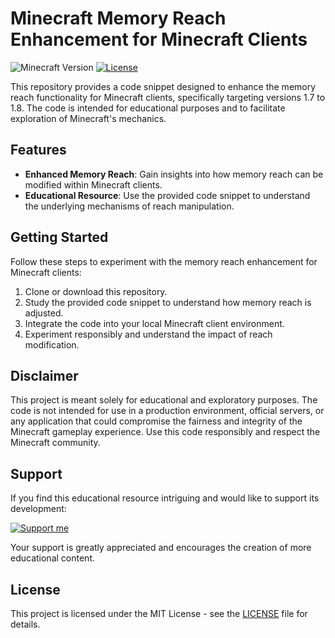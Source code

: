 # Minecraft Memory Reach Enhancement for Minecraft Clients

![Minecraft Version](https://img.shields.io/badge/Minecraft-1.7%20to%201.8-green)
[![License](https://img.shields.io/badge/License-MIT-blue.svg)](LICENSE)

This repository provides a code snippet designed to enhance the memory reach functionality for Minecraft clients, specifically targeting versions 1.7 to 1.8. The code is intended for educational purposes and to facilitate exploration of Minecraft's mechanics.

## Features

- **Enhanced Memory Reach**: Gain insights into how memory reach can be modified within Minecraft clients.
- **Educational Resource**: Use the provided code snippet to understand the underlying mechanisms of reach manipulation.

## Getting Started

Follow these steps to experiment with the memory reach enhancement for Minecraft clients:

1. Clone or download this repository.
2. Study the provided code snippet to understand how memory reach is adjusted.
3. Integrate the code into your local Minecraft client environment.
4. Experiment responsibly and understand the impact of reach modification.

## Disclaimer

This project is meant solely for educational and exploratory purposes. The code is not intended for use in a production environment, official servers, or any application that could compromise the fairness and integrity of the Minecraft gameplay experience. Use this code responsibly and respect the Minecraft community.

## Support

If you find this educational resource intriguing and would like to support its development:

[![Support me](https://streamelements.com/disabler/tip)](https://streamelements.com/disabler/tip)

Your support is greatly appreciated and encourages the creation of more educational content.

## License

This project is licensed under the MIT License - see the [LICENSE](LICENSE) file for details.
